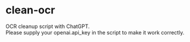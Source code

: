 # clean-ocr
OCR cleanup script with ChatGPT.  
Please supply your openai.api_key in the script to make it work correctly. 
